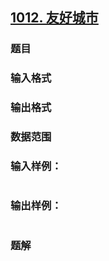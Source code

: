 ## [1012. 友好城市](https://www.acwing.com/problem/content/solution/1014/1/)

### 题目

### 输入格式

### 输出格式

### 数据范围

### 输入样例：

```

```

### 输出样例：

```

```

### 题解